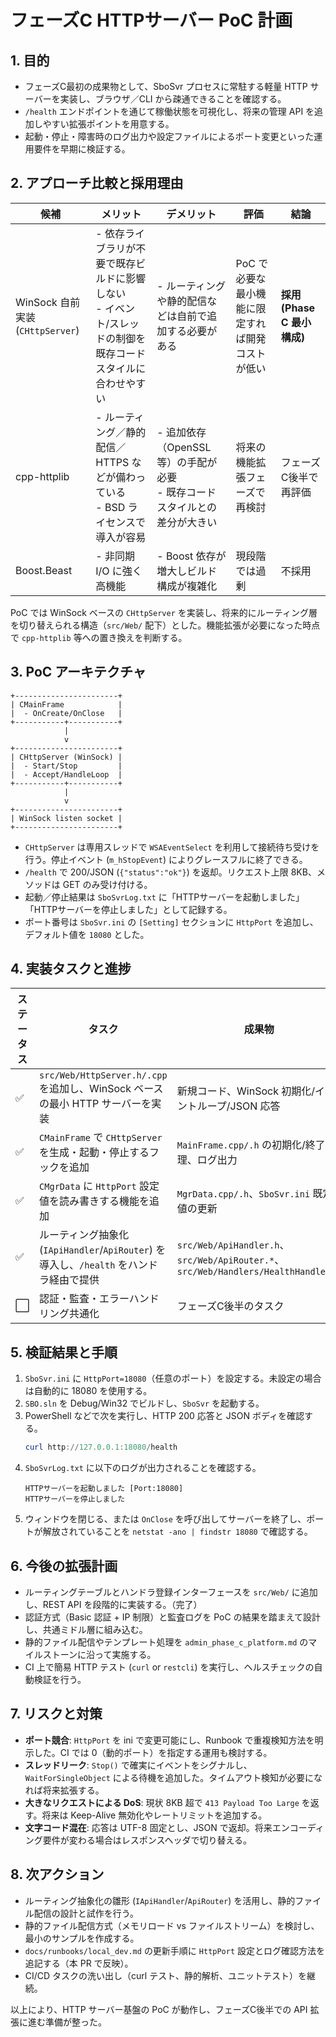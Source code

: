 # フェーズC HTTPサーバー PoC 計画

## 1. 目的
- フェーズC最初の成果物として、SboSvr プロセスに常駐する軽量 HTTP サーバーを実装し、ブラウザ／CLI から疎通できることを確認する。
- `/health` エンドポイントを通じて稼働状態を可視化し、将来の管理 API を追加しやすい拡張ポイントを用意する。
- 起動・停止・障害時のログ出力や設定ファイルによるポート変更といった運用要件を早期に検証する。

## 2. アプローチ比較と採用理由
| 候補 | メリット | デメリット | 評価 | 結論 |
| --- | --- | --- | --- | --- |
| WinSock 自前実装 (`CHttpServer`) | - 依存ライブラリが不要で既存ビルドに影響しない<br>- イベント/スレッドの制御を既存コードスタイルに合わせやすい | - ルーティングや静的配信などは自前で追加する必要がある | PoC で必要な最小機能に限定すれば開発コストが低い | **採用 (Phase C 最小構成)** |
| cpp-httplib | - ルーティング／静的配信／HTTPS などが備わっている<br>- BSD ライセンスで導入が容易 | - 追加依存（OpenSSL 等）の手配が必要<br>- 既存コードスタイルとの差分が大きい | 将来の機能拡張フェーズで再検討 | フェーズC後半で再評価 |
| Boost.Beast | - 非同期 I/O に強く高機能 | - Boost 依存が増大しビルド構成が複雑化 | 現段階では過剰 | 不採用 |

PoC では WinSock ベースの `CHttpServer` を実装し、将来的にルーティング層を切り替えられる構造（`src/Web/` 配下）とした。機能拡張が必要になった時点で `cpp-httplib` 等への置き換えを判断する。

## 3. PoC アーキテクチャ
```
+-----------------------+
| CMainFrame            |
|  - OnCreate/OnClose   |
+-----------+-----------+
            |
            v
+-----------------------+
| CHttpServer (WinSock) |
|  - Start/Stop         |
|  - Accept/HandleLoop  |
+-----------+-----------+
            |
            v
+-----------------------+
| WinSock listen socket |
+-----------------------+
```
- `CHttpServer` は専用スレッドで `WSAEventSelect` を利用して接続待ち受けを行う。停止イベント (`m_hStopEvent`) によりグレースフルに終了できる。
- `/health` で 200/JSON (`{"status":"ok"}`) を返却。リクエスト上限 8KB、メソッドは GET のみ受け付ける。
- 起動／停止結果は `SboSvrLog.txt` に「HTTPサーバーを起動しました」「HTTPサーバーを停止しました」として記録する。
- ポート番号は `SboSvr.ini` の `[Setting]` セクションに `HttpPort` を追加し、デフォルト値を `18080` とした。

## 4. 実装タスクと進捗
| ステータス | タスク | 成果物 |
| --- | --- | --- |
| ✅ | `src/Web/HttpServer.h/.cpp` を追加し、WinSock ベースの最小 HTTP サーバーを実装 | 新規コード、WinSock 初期化/イベントループ/JSON 応答 |
| ✅ | `CMainFrame` で `CHttpServer` を生成・起動・停止するフックを追加 | `MainFrame.cpp/.h` の初期化/終了処理、ログ出力 |
| ✅ | `CMgrData` に `HttpPort` 設定値を読み書きする機能を追加 | `MgrData.cpp/.h`、`SboSvr.ini` 既定値の更新 |
| ✅ | ルーティング抽象化 (`IApiHandler`/`ApiRouter`) を導入し、`/health` をハンドラ経由で提供 | `src/Web/ApiHandler.h`、`src/Web/ApiRouter.*`、`src/Web/Handlers/HealthHandler.*` |
| ⬜️ | 認証・監査・エラーハンドリング共通化 | フェーズC後半のタスク |

## 5. 検証結果と手順
1. `SboSvr.ini` に `HttpPort=18080`（任意のポート）を設定する。未設定の場合は自動的に 18080 を使用する。
2. `SBO.sln` を Debug/Win32 でビルドし、`SboSvr` を起動する。
3. PowerShell などで次を実行し、HTTP 200 応答と JSON ボディを確認する。
   ```powershell
   curl http://127.0.0.1:18080/health
   ```
4. `SboSvrLog.txt` に以下のログが出力されることを確認する。
   ```
   HTTPサーバーを起動しました [Port:18080]
   HTTPサーバーを停止しました
   ```
5. ウィンドウを閉じる、または `OnClose` を呼び出してサーバーを終了し、ポートが解放されていることを `netstat -ano | findstr 18080` で確認する。

## 6. 今後の拡張計画
- ルーティングテーブルとハンドラ登録インターフェースを `src/Web/` に追加し、REST API を段階的に実装する。（完了）
- 認証方式（Basic 認証 + IP 制限）と監査ログを PoC の結果を踏まえて設計し、共通ミドル層に組み込む。
- 静的ファイル配信やテンプレート処理を `admin_phase_c_platform.md` のマイルストーンに沿って実施する。
- CI 上で簡易 HTTP テスト (`curl` or `restcli`) を実行し、ヘルスチェックの自動検証を行う。

## 7. リスクと対策
- **ポート競合**: `HttpPort` を ini で変更可能にし、Runbook で重複検知方法を明示した。CI では 0（動的ポート）を指定する運用も検討する。
- **スレッドリーク**: `Stop()` で確実にイベントをシグナルし、`WaitForSingleObject` による待機を追加した。タイムアウト検知が必要になれば将来拡張する。
- **大きなリクエストによる DoS**: 現状 8KB 超で `413 Payload Too Large` を返す。将来は Keep-Alive 無効化やレートリミットを追加する。
- **文字コード混在**: 応答は UTF-8 固定とし、JSON で返却。将来エンコーディング要件が変わる場合はレスポンスヘッダで切り替える。

## 8. 次アクション
- ルーティング抽象化の雛形 (`IApiHandler`/`ApiRouter`) を活用し、静的ファイル配信の設計と試作を行う。
- 静的ファイル配信方式（メモリロード vs ファイルストリーム）を検討し、最小のサンプルを作成する。
- `docs/runbooks/local_dev.md` の更新手順に `HttpPort` 設定とログ確認方法を追記する（本 PR で反映）。
- CI/CD タスクの洗い出し（curl テスト、静的解析、ユニットテスト）を継続。

以上により、HTTP サーバー基盤の PoC が動作し、フェーズC後半での API 拡張に進む準備が整った。
